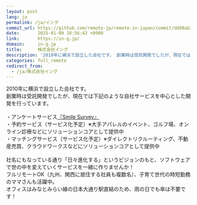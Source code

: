 ```yaml
---
layout: post
lang: ja
permalink: /ja/イング
commit_url: https://github.com/remote-jp/remote-in-japan/commit/dd98ab3cd96a9bca18da135d1c818b79655c7a54
date:       2025-01-09 18:56:42 +0900
link:       https://in-g.jp/
domain:     in-g.jp
title:      株式会社イング
description: '2010年に横浜で設立した会社です。 創業時は受託開発でしたが、現在では下記のような自社サービスを中心とした開発を行っています。  ・アンケートサービス『Smile Survey』 ・予約サービス（サービス化予定）※大手アパレルのイベント、ゴルフ場、オンライン診療などにソリューションコアとして提供中 ・マッチングサービス（サービス化予定）※ダイレクトリクルーティング、不動産売買、クラウドワークスなどにソリューションコアとして提供中  社名にもなっている通り「日々進化する」というビジョンのもと、ソフトウェアで世の中を変えていくサービスを一緒に作りませんか！ フルリモートOK（九州、関西に居住する社員も複数名）、子育て世代の時短勤務のママさんも活躍中。 オフィスはみなとみらい線の日本大通り駅直結のため、雨の日でも傘は不要です！'
categories: full_remote
redirect_from:
  - /ja/株式会社イング
---
```


<p>2010年に横浜で設立した会社です。<br />創業時は受託開発でしたが、現在では下記のような自社サービスを中心とした開発を行っています。<br /><br />・アンケートサービス<a href="https://smilesurvey.jp/">『Smile Survey』</a><br />・予約サービス（サービス化予定）※大手アパレルのイベント、ゴルフ場、オンライン診療などにソリューションコアとして提供中<br />・マッチングサービス（サービス化予定）※ダイレクトリクルーティング、不動産売買、クラウドワークスなどにソリューションコアとして提供中<br /><br />社名にもなっている通り「日々進化する」というビジョンのもと、ソフトウェアで世の中を変えていくサービスを一緒に作りませんか！<br />フルリモートOK（九州、関西に居住する社員も複数名）、子育て世代の時短勤務のママさんも活躍中。<br />オフィスはみなとみらい線の日本大通り駅直結のため、雨の日でも傘は不要です！</p>
